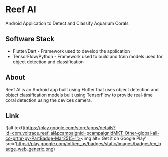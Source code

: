 # Reef AI

Android Application to Detect and Classify Aquarium Corals

## Software Stack
<ul>
    <li>Flutter/Dart - Framework used to develop the application</li>
    <li>TensorFlow/Python - Framework used to build and train models used for object detection and classification</li>
</ul>

## About

Reef AI is an Android app built using Flutter that uses object detection and object classification 
models built using TensorFlow to provide real-time coral detection using the devices camera.

## Link
![alt text](https://play.google.com/store/apps/details?id=com.voltrace.reef_ai&pcampaignid=pcampaignidMKT-Other-global-all-co-prtnr-py-PartBadge-Mar2515-1'><img alt='Get it on Google Play' src='https://play.google.com/intl/en_us/badges/static/images/badges/en_badge_web_generic.png)

